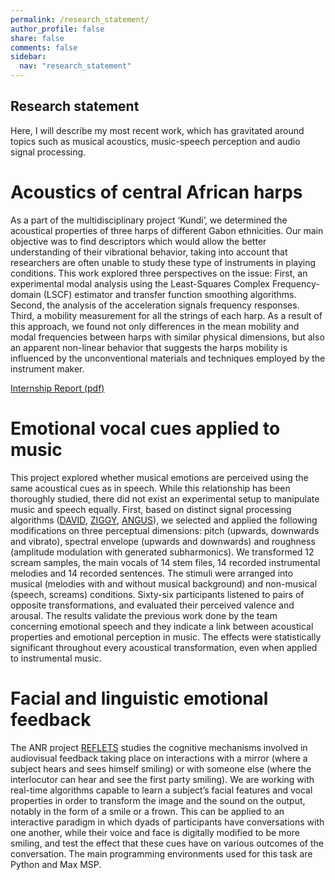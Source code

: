 ```yaml
---
permalink: /research_statement/
author_profile: false
share: false
comments: false
sidebar:
  nav: "research_statement"
---
```


## Research statement

Here, I will describe my most recent work, which has gravitated around topics such as musical acoustics, music-speech perception and audio signal processing.

# Acoustics of central African harps

As a part of the multidisciplinary project ‘Kundi’, we determined the acoustical properties of three harps of different Gabon ethnicities. Our main objective was to find descriptors which would allow the better understanding of their vibrational behavior, taking into account that researchers are often unable to study these type of instruments in playing conditions. This work explored three perspectives on the issue: First, an experimental modal analysis using the Least-Squares Complex Frequency-domain (LSCF) estimator and transfer function smoothing algorithms. Second, the analysis of the acceleration signals frequency responses. Third, a mobility measurement for all the strings of each harp. As a result of this approach, we found not only differences in the mean mobility and modal frequencies between harps with similar physical dimensions, but also an apparent non-linear behavior that suggests the harps mobility is influenced by the unconventional materials and techniques employed by the instrument maker. 

[Internship Report (pdf)](/documents/reflets/Bedoya_D_Acoustique_des_harpes_d_Afrique_Centrale.pdf)

# Emotional vocal cues applied to music

This project explored whether musical emotions are perceived using the same acoustical cues as in speech. While this relationship has been thoroughly studied, there did not exist an experimental setup to manipulate music and speech equally. First, based on distinct signal processing algorithms ([DAVID](http://forumnet.ircam.fr/product/david/), [ZIGGY](https://github.com/Pablo-Arias/STIM), [ANGUS](http://forumnet.ircam.fr/product/angus/)), we selected and applied the following modifications on three perceptual dimensions: pitch (upwards, downwards and vibrato), spectral envelope (upwards and downwards) and roughness (amplitude modulation with generated subharmonics). We transformed 12 scream samples, the main vocals of 14 stem files, 14 recorded instrumental melodies and 14 recorded sentences. The stimuli were arranged into musical (melodies with and without musical background) and non-musical (speech, screams) conditions. Sixty-six participants listened to pairs of opposite transformations, and evaluated their perceived valence and arousal. The results validate the previous work done by the team concerning emotional speech and they indicate a link between acoustical properties and emotional perception in music. The effects were statistically significant throughout every acoustical transformation, even when applied to instrumental music. 

# Facial and linguistic emotional feedback

The ANR project [REFLETS](https://www.ircam.fr/projects/pages/reflets/) studies the cognitive mechanisms involved in audiovisual feedback taking place on interactions with a mirror (where a subject hears and sees himself smiling) or with someone else (where the interlocutor can hear and see the first party smiling).
We are working with real-time algorithms capable to learn a subject’s facial features and vocal properties in order to transform the image and the sound on the output, notably in the form of a smile or a frown. This can be applied to an interactive paradigm in which dyads of participants have conversations with one another, while their voice and face is digitally modified to be more smiling, and test the effect that these cues have on various outcomes of the conversation. The main programming environments used for this task are Python and Max MSP.
